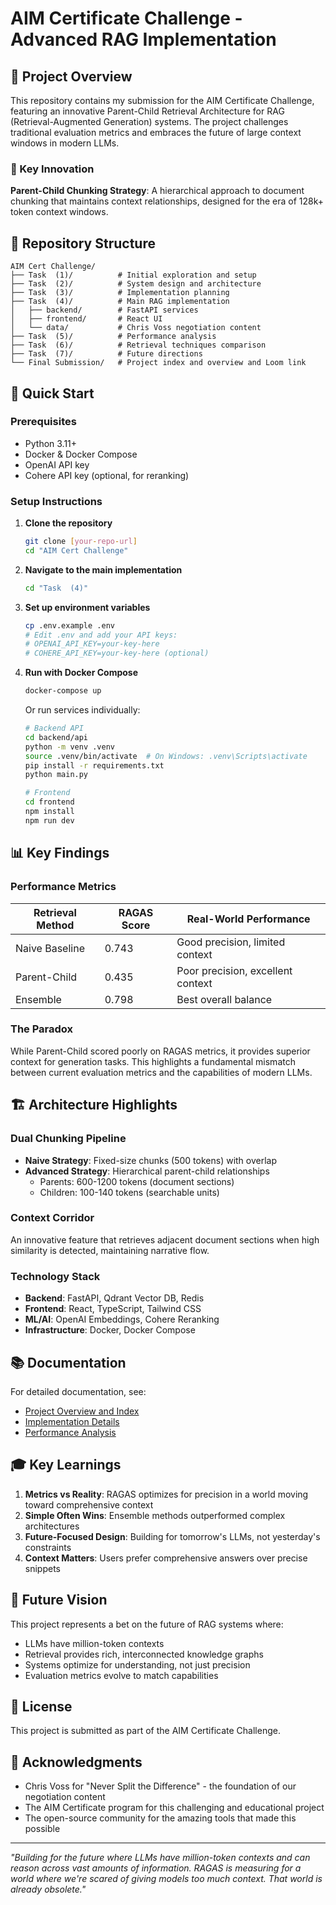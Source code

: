 # AIM Certificate Challenge - Advanced RAG Implementation

## 🎯 Project Overview

This repository contains my submission for the AIM Certificate Challenge, featuring an innovative Parent-Child Retrieval Architecture for RAG (Retrieval-Augmented Generation) systems. The project challenges traditional evaluation metrics and embraces the future of large context windows in modern LLMs.

### 🔑 Key Innovation

**Parent-Child Chunking Strategy**: A hierarchical approach to document chunking that maintains context relationships, designed for the era of 128k+ token context windows.

## 📁 Repository Structure

```
AIM Cert Challenge/
├── Task  (1)/          # Initial exploration and setup
├── Task  (2)/          # System design and architecture
├── Task  (3)/          # Implementation planning
├── Task  (4)/          # Main RAG implementation
│   ├── backend/        # FastAPI services
│   ├── frontend/       # React UI
│   └── data/           # Chris Voss negotiation content
├── Task  (5)/          # Performance analysis
├── Task  (6)/          # Retrieval techniques comparison
├── Task  (7)/          # Future directions
└── Final Submission/   # Project index and overview and Loom link
```

## 🚀 Quick Start

### Prerequisites

- Python 3.11+
- Docker & Docker Compose
- OpenAI API key
- Cohere API key (optional, for reranking)

### Setup Instructions

1. **Clone the repository**
   ```bash
   git clone [your-repo-url]
   cd "AIM Cert Challenge"
   ```

2. **Navigate to the main implementation**
   ```bash
   cd "Task  (4)"
   ```

3. **Set up environment variables**
   ```bash
   cp .env.example .env
   # Edit .env and add your API keys:
   # OPENAI_API_KEY=your-key-here
   # COHERE_API_KEY=your-key-here (optional)
   ```

4. **Run with Docker Compose**
   ```bash
   docker-compose up
   ```

   Or run services individually:
   ```bash
   # Backend API
   cd backend/api
   python -m venv .venv
   source .venv/bin/activate  # On Windows: .venv\Scripts\activate
   pip install -r requirements.txt
   python main.py

   # Frontend
   cd frontend
   npm install
   npm run dev
   ```

## 📊 Key Findings

### Performance Metrics

| Retrieval Method | RAGAS Score | Real-World Performance |
|-----------------|-------------|------------------------|
| Naive Baseline | 0.743 | Good precision, limited context |
| Parent-Child | 0.435 | Poor precision, excellent context |
| Ensemble | 0.798 | Best overall balance |

### The Paradox

While Parent-Child scored poorly on RAGAS metrics, it provides superior context for generation tasks. This highlights a fundamental mismatch between current evaluation metrics and the capabilities of modern LLMs.

## 🏗️ Architecture Highlights

### Dual Chunking Pipeline
- **Naive Strategy**: Fixed-size chunks (500 tokens) with overlap
- **Advanced Strategy**: Hierarchical parent-child relationships
  - Parents: 600-1200 tokens (document sections)
  - Children: 100-140 tokens (searchable units)

### Context Corridor
An innovative feature that retrieves adjacent document sections when high similarity is detected, maintaining narrative flow.

### Technology Stack
- **Backend**: FastAPI, Qdrant Vector DB, Redis
- **Frontend**: React, TypeScript, Tailwind CSS
- **ML/AI**: OpenAI Embeddings, Cohere Reranking
- **Infrastructure**: Docker, Docker Compose

## 📚 Documentation

For detailed documentation, see:
- [Project Overview and Index](Final%20Submission/Final.md)
- [Implementation Details](Task%20%20(4)/README.md)
- [Performance Analysis](Task%20%20(5)/Task_05.md)

## 🎓 Key Learnings

1. **Metrics vs Reality**: RAGAS optimizes for precision in a world moving toward comprehensive context
2. **Simple Often Wins**: Ensemble methods outperformed complex architectures
3. **Future-Focused Design**: Building for tomorrow's LLMs, not yesterday's constraints
4. **Context Matters**: Users prefer comprehensive answers over precise snippets

## 🔮 Future Vision

This project represents a bet on the future of RAG systems where:
- LLMs have million-token contexts
- Retrieval provides rich, interconnected knowledge graphs
- Systems optimize for understanding, not just precision
- Evaluation metrics evolve to match capabilities

## 📄 License

This project is submitted as part of the AIM Certificate Challenge.

## 🙏 Acknowledgments

- Chris Voss for "Never Split the Difference" - the foundation of our negotiation content
- The AIM Certificate program for this challenging and educational project
- The open-source community for the amazing tools that made this possible

---

*"Building for the future where LLMs have million-token contexts and can reason across vast amounts of information. RAGAS is measuring for a world where we're scared of giving models too much context. That world is already obsolete."*
